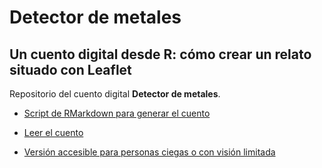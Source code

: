 # Detector de metales
## Un cuento digital desde R: cómo crear un relato situado con Leaflet

Repositorio del cuento digital **Detector de metales**.

+ [Script de RMarkdown para generar el cuento](https://github.com/nmorandeira/detectordemetales/blob/main/detectordemetales.Rmd)

+ [Leer el cuento](https://nmorandeira.github.io/detectordemetales/)

+ [Versión accesible para personas ciegas o con visión limitada](https://github.com/nmorandeira/detectordemetales/blob/main/detectordemetales.md)
